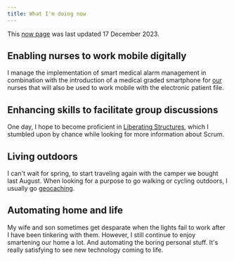 ```yaml
---
title: What I'm doing now
---
```


This [now page](http://nownownow.com/about) was last updated 17 December 2023.

## Enabling nurses to work mobile digitally

I manage the implementation of smart medical alarm management in combination with the introduction of a medical graded smartphone for [our](https://maasstadziekenhuis.nl) nurses that will also be used to work mobile with the electronic patient file.

## Enhancing skills to facilitate group discussions

One day, I hope to become proficient in [Liberating Structures](https://liberatingstructures.com), which I stumbled upon by chance while looking for more information about Scrum.

## Living outdoors

I can't wait for spring, to start traveling again with the camper we bought last August.
When looking for a purpose to go walking or cycling outdoors, I usually go [geocaching](https://www.geocaching.com).

## Automating home and life

My wife and son sometimes get desparate when the lights fail to work after I have been tinkering with them. However, I still continue to enjoy smartening our home a lot. And automating the boring personal stuff. It's really satisfying to see new technology coming to life.
